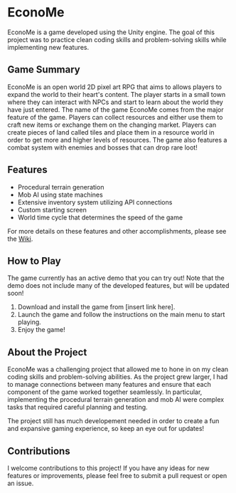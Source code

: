 # EconoMe

EconoMe is a game developed using the Unity engine. The goal of this project was to practice clean coding skills and problem-solving skills while implementing new features.

## Game Summary

EconoMe is an open world 2D pixel art RPG that aims to allows players to expand the world to their heart's content.
The player starts in a small town where they can interact with NPCs and start to learn about the world they have just entered.
The name of the game EconoMe comes from the major feature of the game. Players can collect resources and either use them to craft new items or exchange them on the changing market.
Players can create pieces of land called tiles and place them in a resource world in order to get more and higher levels of resources.
The game also features a combat system with enemies and bosses that can drop rare loot!

## Features

- Procedural terrain generation
- Mob AI using state machines
- Extensive inventory system utilizing API connections
- Custom starting screen
- World time cycle that determines the speed of the game

For more details on these features and other accomplishments, please see the [Wiki](https://github.com/TheLastDigitOfPi/EconoME/wiki).

## How to Play
The game currently has an active demo that you can try out! Note that the demo does not include many of the developed features, but will be updated soon!

1. Download and install the game from [insert link here].
2. Launch the game and follow the instructions on the main menu to start playing.
3. Enjoy the game!

## About the Project

EconoMe was a challenging project that allowed me to hone in on my clean coding skills and problem-solving abilities. As the project grew larger, I had to manage connections between many features and ensure that each component of the game worked together seamlessly. In particular, implementing the procedural terrain generation and mob AI were complex tasks that required careful planning and testing.

The project still has much developement needed in order to create a fun and expansive gaming experience, so keep an eye out for updates!

## Contributions

I welcome contributions to this project! If you have any ideas for new features or improvements, please feel free to submit a pull request or open an issue.

